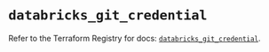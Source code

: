 # `databricks_git_credential`

Refer to the Terraform Registry for docs: [`databricks_git_credential`](https://registry.terraform.io/providers/databricks/databricks/1.90.0/docs/resources/git_credential).
